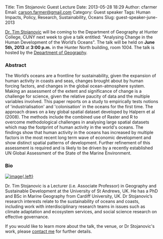 Title: Tim Stojanovic Guest Lecture
Date: 2013-05-28 18:29
Author: cfarmer
Email: carson.farmer@gmail.com
Category: Guest speaker
Tags: Human Impacts, Policy, Research, Sustainability, Oceans
Slug: guest-speaker-june-2013

[Dr. Tim Stojanovic][stojanovic] will be coming to the Department of Geography 
at Hunter College, CUNY next week to give a talk entitled: "Analysing Change in 
the Human Development of the World’s Oceans". The talk will be held on **June 
5th, 2013** at **3:00 p.m.** in the Hunter North building, room 1004. The talk 
is hosted by the [Department of Geography][geo].
<!--more-->

### Abstract

The World’s oceans are a frontline for sustainability, given the expansion of 
human activity in coasts and seas, changes brought about by human forcing 
factors, and changes in the global ocean-atmosphere system.  Making an 
assessment of the extent and significance of change is a challenge for science, 
given the relative paucity of data and the multiple variables involved.  This 
paper reports on a study to empirically tests notions of 'industrialisation' and 
'colonisation' in the oceans for the first time. The approach draws on a key 
global spatial dataset developed by Halpern et al (2008). The methods include 
the combined use of Raster and R to overcome methodological challenges in 
analysing large spatial datasets which map the footprint of human activity in 
the world's oceans. The findings show that human activity in the oceans has 
increased by multiple factors in the most recent long term wave of economic 
development and show distinct spatial patterns of development.  Further 
refinement of this assessment is required and is likely to be driven by a 
recently established UN Global Assessment of the State of the Marine 
Environment.

### Bio

[![image][tim]{.left}][tim]

Dr. Tim Stojanovic is a Lecturer (i.e. Associate Professor) in Geography and 
Sustainable Development at the University of St Andrews, UK. He has a PhD and 
BSc in Marine Geography from Cardiff University, UK.  Dr Stojanovic’s research 
interests relate to the sustainability of oceans and coasts, including work 
with interdisciplinary research teams in issues such as climate adaptation and 
ecosystem services, and social science research on effective governance.

If you would like to learn more about the talk, the venue, or Dr Stojanovic's 
work, please [contact me][contact] for further details.

[tim]: |filename|/images/stojanovic.jpg "Dr. Tim Stojanovic, Lecturer in Geography & Sustainable Development, Department of Geography & Sustainable Development,  Scottish Oceans Institute, Sustainability Institute,  University of St Andrews, UK"
[geo]: http://www.geo.hunter.cuny.edu/
[stojanovic]: http://www.st-andrews.ac.uk/gsd/people/tas21/
[contact]: |filename|../pages/contact.md
